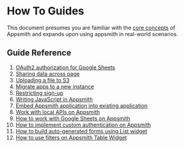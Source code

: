 # How To Guides

This document presumes you are familiar with the [core concepts](../core-concepts/connecting-to-data-sources/) of Appsmith and expands upon using appsmith in real-world scenarios.

## Guide Reference

1. [OAuth2 authorization for Google Sheets](oauth2-authorization-for-google-sheets.md)
2. [Sharing data across page](sharing-data-across-pages.md)
3. [Uploading a file to S3](how-to-upload-to-s3.md)
4. [Migrate apps to a new instance](backup-restore.md)
5. [Restricting sign-up]()
6. [Writing JavaScript in Appsmith](writing-javascript-in-appsmith.md)
7. [Embed Appsmith application into existing application](embed-appsmith-into-existing-application.md)
8. [Work with local APIs on Appsmith](how-to-work-with-local-apis-on-appsmith.md)
9. [How to work with Google Sheets on Appsmith](how-to-work-with-google-sheets-on-appsmith.md)
10. [How to implement custom authentication on Appsmith](how-to-implement-custom-authentication-on-appsmith.md)
11. [How to build auto-generated forms using List widget](build-auto-generated-forms-using-list-widget.md)
12. [How to use filters on Appsmith Table Widget](how-to-use-filters-on-appsmith-table-widget.md)
